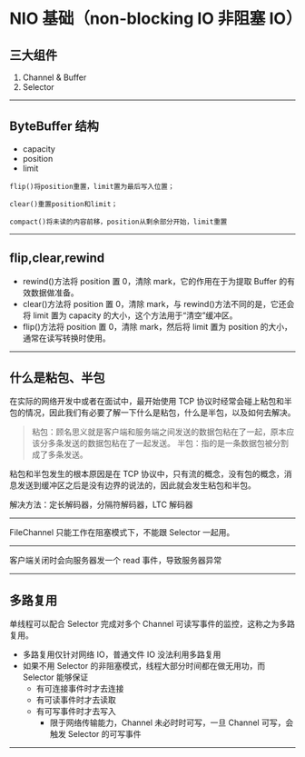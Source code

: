 # NIO 基础（non-blocking IO 非阻塞 IO）

## **三大组件**

1. Channel & Buffer
2. Selector

---

## **ByteBuffer 结构**

- capacity
- position
- limit

`flip()将position重置，limit置为最后写入位置；`

`clear()重置position和limit；`

`compact()将未读的内容前移，position从剩余部分开始，limit重置`

---

## **flip,clear,rewind**

- rewind()方法将 position 置 0，清除 mark，它的作用在于为提取 Buffer 的有效数据做准备。
- clear()方法将 position 置 0，清除 mark，与 rewind()方法不同的是，它还会将 limit 置为 capacity 的大小，这个方法用于“清空”缓冲区。
- flip()方法将 position 置 0，清除 mark，然后将 limit 置为 position 的大小，通常在读写转换时使用。

---

## **什么是粘包、半包**

在实际的网络开发中或者在面试中，最开始使用 TCP 协议时经常会碰上粘包和半包的情况，因此我们有必要了解一下什么是粘包，什么是半包，以及如何去解决。

> 粘包：顾名思义就是客户端和服务端之间发送的数据包粘在了一起，原本应该分多条发送的数据包粘在了一起发送。
> 半包：指的是一条数据包被分割成了多条发送。

粘包和半包发生的根本原因是在 TCP 协议中，只有流的概念，没有包的概念，消息发送到缓冲区之后是没有边界的说法的，因此就会发生粘包和半包。

解决方法：定长解码器，分隔符解码器，LTC 解码器

---

FileChannel 只能工作在阻塞模式下，不能跟 Selector 一起用。

---

客户端关闭时会向服务器发一个 read 事件，导致服务器异常

---

## **多路复用**

单线程可以配合 Selector 完成对多个 Channel 可读写事件的监控，这称之为多路复用。

- 多路复用仅针对网络 IO，普通文件 IO 没法利用多路复用
- 如果不用 Selector 的非阻塞模式，线程大部分时间都在做无用功，而 Selector 能够保证
  - 有可连接事件时才去连接
  - 有可读事件时才去读取
  - 有可写事件时才去写入
    - 限于网络传输能力，Channel 未必时时可写，一旦 Channel 可写，会触发 Selector 的可写事件

---
